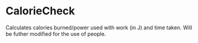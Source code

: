# CalorieCheck
 Calculates calories burned/power used with work (in J) and time taken. Will be futher modified for the use of people.

